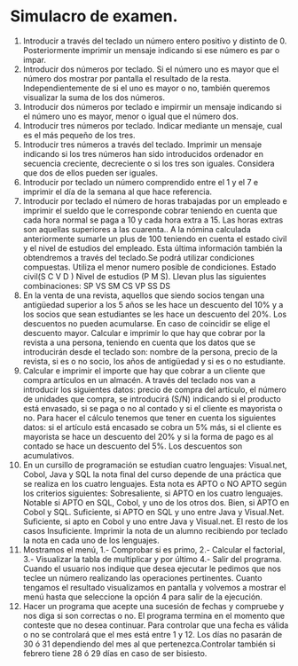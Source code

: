 # Simulacro de examen.

1. Introducir a través del teclado un número entero positivo y distinto de 0. Posteriormente imprimir un mensaje indicando si ese número es par o impar.
2. Introducir dos números por teclado. Si el número uno es mayor que el número dos mostrar por pantalla el resultado de la resta. Independientemente de si el uno es mayor o no, también queremos visualizar la suma de los dos números.
3. Introducir dos números por teclado e impirmir un mensaje indicando si el número uno es mayor, menor o igual que el número dos.
4. Introducir tres números por teclado. Indicar mediante un mensaje, cual es el más pequeño de los tres.
5. Introducir tres números a través del teclado. Imprimir un mensaje indicando si los tres números han sido introducidos ordenador en secuencia creciente, decreciente o si los tres son iguales. Considera que dos de ellos pueden ser iguales.
6. Introducir por teclado un número comprendido entre el 1 y el 7 e imprimir el día de la semana al que hace referencia.
7. Introducir por teclado el número de horas trabajadas por un empleado e imprimir el sueldo que le corresponde cobrar teniendo en cuenta que cada hora normal se paga a 10 y cada hora extra a 15. Las horas extras son aquellas superiores a las cuarenta.. A la nómina calculada anteriormente sumarle un plus de 100 teniendo en cuenta el estado civil y el nivel de estudios del empleado. Esta última información también la obtendremos a través del teclado.Se podrá utilizar condiciones compuestas. Utiliza el menor numero posible de condiciones. Estado civil(S C V D ) Nivel de estudios (P M S). Llevan plus las siguientes combinaciones: SP VS SM CS VP SS DS
8. En la venta de una revista, aquellos que siendo socios tengan una antigüedad superior a los 5 años se les hace un descuento del 10% y a los socios que sean estudiantes se les hace un descuento del 20%. Los descuentos no pueden acumularse. En caso de coincidir se elige el descuento mayor. Calcular e imprimir lo que hay que cobrar por la revista a una persona, teniendo en cuenta que los datos que se introducirán desde el teclado son: nombre de la persona, precio de la revista, si es o no socio, los años de antigüedad y si es o no estudiante.
9. Calcular e imprimir el importe que hay que cobrar a un cliente que compra artículos en un almacén. A través del teclado nos van a introducir los siguientes datos: precio de compra del artículo, el número de unidades que compra, se introducirá (S/N) indicando si el producto está envasado, si se paga o no al contado y si el cliente es mayorista o no. Para hacer el cálculo tenemos que tener en cuenta los siguientes datos: si el artículo está encasado se cobra un 5% más, si el cliente es mayorista se hace un descuento del 20% y si la forma de pago es al contado se hace un descuento del 5%. Los descuentos son acumulativos.
10. En un cursillo de programación se estudian cuatro lenguajes: Visual.net, Cobol, Java y SQL la nota final del curso depende de una práctica que se realiza en los cuatro lenguajes. Esta nota es APTO o NO APTO según los criterios siguientes: Sobresaliente, si APTO en los cuatro lenguajes. Notable si APTO en SQL, Cobol, y uno de los otros dos. Bien, si APTO en Cobol y SQL. Suficiente, si APTO en SQL y uno entre Java y Visual.Net. Suficiente, si apto en Cobol y uno entre Java y Visual.net. El resto de los casos Insuficiente. Imprimir la nota de un alumno recibiendo por teclado la nota en cada uno de los lenguajes.
11. Mostramos el menú, 1.- Comprobar si es primo, 2.- Calcular el factorial, 3.- Visualizar la tabla de multiplicar y por último 4.- Salir del programa. Cuando el usuario nos indique que desea ejecutar le pedimos que nos teclee un número realizando las operaciones pertinentes. Cuanto tengamos el resultado visualizamos en pantalla y volvemos a mostrar el menú hasta que seleccione la opción 4 para salir de la ejecución.
12. Hacer un programa que acepte una sucesión de fechas y compruebe y nos diga si son correctas o no. El programa termina en el momento que conteste que no desea continuar. Para controlar que una fecha es válida o no se controlará que el mes está entre 1 y 12. Los días no pasarán de 30 ó 31 dependiendo del mes al que pertenezca.Controlar también si febrero tiene 28 ó 29 días en caso de ser bisiesto.
